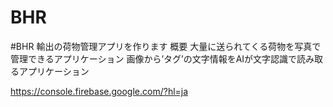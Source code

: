# BHR
#BHR
輸出の荷物管理アプリを作ります
 概要
  大量に送られてくる荷物を写真で管理できるアプリケーション
  画像から’タグ’の文字情報をAIが文字認識で読み取るアプリケーション

https://console.firebase.google.com/?hl=ja
